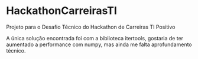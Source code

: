 # HackathonCarreirasTI

Projeto para o Desafio Técnico do Hackathon de Carreiras TI Positivo

A única solução encontrada foi com a biblioteca itertools, 
gostaria de ter aumentado a performance com numpy, mas ainda me falta aprofundamento técnico.
